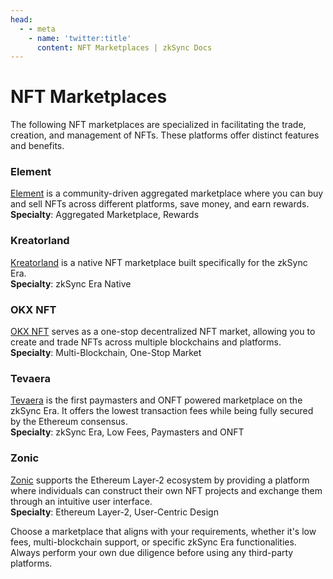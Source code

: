 ```yaml
---
head:
  - - meta
    - name: 'twitter:title'
      content: NFT Marketplaces | zkSync Docs
---
```


# NFT Marketplaces

The following NFT marketplaces are specialized in facilitating the trade, creation, and management of NFTs. These
platforms offer distinct features and benefits.

### Element

[Element](https://element.market/) is a community-driven aggregated marketplace where you can buy and sell NFTs across
different platforms, save money, and earn rewards.\
**Specialty**: Aggregated Marketplace, Rewards

### Kreatorland

[Kreatorland](https://kreatorland.com/) is a native NFT marketplace built specifically for the zkSync Era.\
**Specialty**: zkSync Era Native

### OKX NFT

[OKX NFT](https://www.okx.com/web3/marketplace/nft) serves as a one-stop decentralized NFT market, allowing you to
create and trade NFTs across multiple blockchains and platforms.\
**Specialty**: Multi-Blockchain, One-Stop Market

### Tevaera

[Tevaera](https://market.tevaera.com/) is the first paymasters and ONFT powered marketplace on the zkSync Era. It offers
the lowest transaction fees while being fully secured by the Ethereum consensus.\
**Specialty**: zkSync Era, Low Fees, Paymasters and ONFT

### Zonic

[Zonic](https://zonic.app/) supports the Ethereum Layer-2 ecosystem by providing a platform where individuals can
construct their own NFT projects and exchange them through an intuitive user interface.\
**Specialty**: Ethereum Layer-2, User-Centric Design

Choose a marketplace that aligns with your requirements, whether it's low fees, multi-blockchain support, or specific
zkSync Era functionalities. Always perform your own due diligence before using any third-party platforms.
